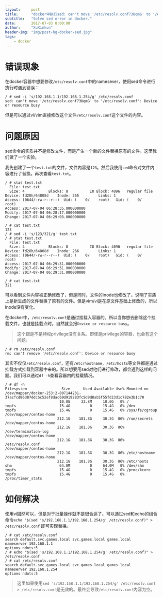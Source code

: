 ```yaml
---
layout:     post
title:      "docker中执行sed: can't move '/etc/resolv.conf73UqmG' to '/etc/resolv.conf': Device or resource busy错误的处理原因及方式"
subtitle:   "Solve sed error in docker."
date:       2017-07-03 8:00:00
author:     "XuXinkun"
header-img: "img/post-bg-docker-sed.jpg"
tags:
    - docker
---
```


# 错误现象

在docker容器中想要修改`/etc/resolv.conf`中的namesever，使用sed命令进行执行时遇到错误：

```
/ # sed -i 's/192.168.1.1/192.168.1.254/g' /etc/resolv.conf
sed: can't move '/etc/resolv.conf73UqmG' to '/etc/resolv.conf': Device or resource busy
```

但是可以通过vi/vim直接修改这个文件`/etc/resolv.conf`这个文件的内容。

# 问题原因

sed命令的实质并不是修改文件，而是产生一个新的文件替换原有的文件。这里我们做了一个实验。

我先创建了一个`test.txt`的文件，文件内容是`123`。然后我使用`sed`命令对文件内容进行了替换。再次查看`test.txt`。

```
/ # stat test.txt 
  File: test.txt
  Size: 4         	Blocks: 8          IO Block: 4096   regular file
Device: fd28h/64808d	Inode: 265         Links: 1
Access: (0644/-rw-r--r--)  Uid: (    0/    root)   Gid: (    0/    root)
Access: 2017-07-04 06:28:35.000000000
Modify: 2017-07-04 06:28:17.000000000
Change: 2017-07-04 06:29:03.000000000

/ # cat test.txt 
123
/ # sed -i 's/123/321/g' test.txt
/ # stat test.txt 
  File: test.txt
  Size: 4         	Blocks: 8          IO Block: 4096   regular file
Device: fd28h/64808d	Inode: 266         Links: 1
Access: (0644/-rw-r--r--)  Uid: (    0/    root)   Gid: (    0/    root)
Access: 2017-07-04 06:29:31.000000000
Modify: 2017-07-04 06:29:31.000000000
Change: 2017-07-04 06:29:31.000000000

/ # cat test.txt
321
```

可以看到文件内容被正确修改了，但是同时，文件的inode也修改了。说明了实质上是新生成的文件替换了原有的文件。但是vim/vi是在原文件基础上修改的，所以inode没有变化。

在docker中，`/etc/resolv.conf`是通过挂载入容器的。所以当你想去删除这个挂载文件，也就是挂载点时，自然就会报`Device or resource busy`。

> 这个跟是不是特权privilege没有关系。即使是privilege的容器，也会有这个问题。

```
/ # rm /etc/resolv.conf 
rm: can't remove '/etc/resolv.conf': Device or resource busy
```

其实不仅仅`/etc/resolv.conf`，还有`/etc/hostname`，`/etc/hosts`等文件都是通过挂载方式挂载到容器中来的。所以想要用sed对他们进行修改，都会遇到这样的问题。我们可以通过`df -h`查看容器内的挂载情况。

```
/ # df -h
Filesystem                Size      Used Available Use% Mounted on
/dev/mapper/docker-253:2-807144231-37acfcd86387ddcbc52ef8dac69d919283fc5d9d8ab5f55fd23d1c782e3b1c70
                         10.0G     33.8M     10.0G   0% /
tmpfs                    15.4G         0     15.4G   0% /dev
tmpfs                    15.4G         0     15.4G   0% /sys/fs/cgroup
/dev/mapper/centos-home
                        212.1G    181.8G     30.3G  86% /run/secrets
/dev/mapper/centos-home
                        212.1G    181.8G     30.3G  86% /dev/termination-log
/dev/mapper/centos-home
                        212.1G    181.8G     30.3G  86% /etc/resolv.conf
/dev/mapper/centos-home
                        212.1G    181.8G     30.3G  86% /etc/hostname
/dev/mapper/centos-home
                        212.1G    181.8G     30.3G  86% /etc/hosts
shm                      64.0M         0     64.0M   0% /dev/shm
tmpfs                    15.4G         0     15.4G   0% /proc/kcore
tmpfs                    15.4G         0     15.4G   0% /proc/timer_stats
```

# 如何解决

使用vi固然可以，但是对于批量操作就不是很合适了。可以通过sed和echo的组合命令`echo "$(sed 's/192.168.1.1/192.168.1.254/g' /etc/resolv.conf)" >  /etc/resolv.conf` 即可实现替换。

```
/ # cat /etc/resolv.conf 
search default.svc.games.local svc.games.local games.local
nameserver 192.168.1.1
options ndots:5
/ # echo "$(sed 's/192.168.1.1/192.168.1.254/g' /etc/resolv.conf)" >  /etc/resolv.conf
/ # cat /etc/resolv.conf 
search default.svc.games.local svc.games.local games.local
nameserver 192.168.1.254
options ndots:5
```

> 这里如果使用`sed 's/192.168.1.1/192.168.1.254/g' /etc/resolv.conf > /etc/resolv.conf`是无效的。最终会导致`/etc/resolv.conf`内容为空。